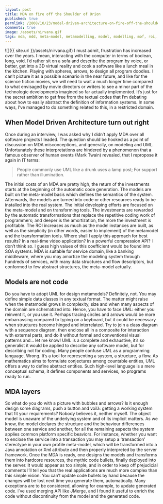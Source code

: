 ```yaml
---
layout: post
title: MDA on fire off the Shoulder of Orion
published: true
permlink: /2008/10/23/model-driven-architecture-on-fire-off-the-shoulder-of-orion
comments: true
image: /assets/nirvana.gif
tags: mda, mdd, meta-model, metamodelling, model, modelling, mof, roi, uml
---
```

![]({{ site.url }}/assets/nirvana.gif)
I must admit, frustration has increased over the years. I mean, interacting with the computer in terms of boolean, long, void. I’d rather sit on a sofa and describe the program by voice, or better, get into a 3D virtual reality and cook a software like a lunch meal in the kitchen. Playing with spheres, arrows, to design all program doodles.
I can’t picture it as a possible scenario in the near future, and like for the science fiction movies, we will need to wait a much longer time compared to what envisaged by movie directors or writers to see a minor part of the technologic developments imagined so far actually implemented.
It’s just for the secret ambition to get free from the textual codes that I’m debating about how to easily abstract the definition of information systems. In some ways, I’ve managed to do something related to this, in a restricted domain.

## When Model Driven Architecture turn out right
Once during an interview, I was asked why I didn’t apply MDA over all software projects I leaded. The question should be hooked as a point of discussion on MDA misconceptions, and generally, on modeling and UML. Unfortunately these interpretations are hindered by a phenomenon that a famous observer of human events (Mark Twain) revealed, that I repropose it again in IT terms:
>People commonly use UML like a drunk uses a lamp post; For support rather than illumination.

The initial costs of an MDA are pretty high, the return of the investments starts at the beginning of the automatic code generation. The models are built on the meta-model basis which defines the semantics of the system. Afterwards, the models are turned into code or other resources ready to be installed into the real system.
The initial developing efforts are focused on the meta-model and on transforming tools. The investments are rewarded by the automatic transformations that replace the repetitive coding work of programmers; and deeper is the amortization, the more the investment is profitable.
The ROI increases as much as the model instances are built, as well as the simplicity (in other words, easier to implement) of the metamodel and the transformation tools. Where shall I apply this approach for best results? In a real-time video application? In a powerful compression API? I don’t think so. I guess high values of this coefficient would be found into SOA systems.
MDA is suitable for service domain, like a banking middleware, where you may amortize the modeling system through hundreds of services, with many data structures and flow descriptors, but conformed to few abstract structures, the meta-model actually.

## Models are not code
Do you have to adopt UML for design metamodels? Definitely, not. You may define simple data classes in any textual format. The matter might raise when the metamodel grows in complexity, size and when many aspects of the domain are schematized into. Hence, you have to face UML: either you reinvent it, or you use it.
Perhaps tracing circles and arrows would be more embarrassing compared to typing on a keyboard, but it could be necessary when structures become hinged and interrelated. Try to join a class diagram with a sequence diagram, then enclose all in a composite for interaction with external parts, and do it without formal and conventional visual patterns and… let me know!
UML is a complete and exhaustive, it’s so generalist it would be applied to describe any software model, but for describing not for coding.
Many people confuse UML as a programming language. Wrong. It’s a tool for representing a system, a structure, a flow. As mathematics aims to formulate conjectures among countable entities, UML offers a way to define abstract entities. Such high-level language is a mere conceptual schema, it defines components and services, no programs ready to run.

## MDA layers
So what do you do with a picture with bubbles and arrows? Is it enough design some diagrams, push a button and voilà: getting a working system that fit your requirements? Nobody believes it, neither myself. The object model is unaware of the underlying system and of its implicit matters. As we know, the model declares the structure and the behaviour differences between one service and another, for all the remaining aspects the system applies common platform specific beaviors. For instance, whether you want to enclose the service into a transaction you may setup a ‘transaction’ stereotype in your own profile meta-model, which will be transformed into a Java annotation or Xml attribute and then properly interpreted by the server framework. Once the MDA is ready, one designs the models and transforms them into hardcore resources, the mythic code bullets, finally deployed into the server.
It would appear as too simple, and in order to keep off prejudicial comments I’ll tell you that the real applications are much more complex than this simple vision.
You can’t update code bullets by hand because the changes will be lost next time you generate them, automatically. Many exceptions are to be considered, allowing for example, to update generated code. I’ve used merging API like JMerge, and I found it useful to enrich the code without discontinuity from the model and the generated code.
